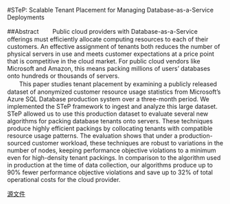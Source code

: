 #STeP: Scalable Tenant Placement for Managing Database-as-a-Service Deployments

##Abstract
　　Public cloud providers with Database-as-a-Service offerings
must efficiently allocate computing resources to each of their
customers. An effective assignment of tenants both reduces
the number of physical servers in use and meets customer
expectations at a price point that is competitive in the cloud
market. For public cloud vendors like Microsoft and Amazon,
this means packing millions of users’ databases onto
hundreds or thousands of servers.  
　　This paper studies tenant placement by examining a publicly
released dataset of anonymized customer resource usage
statistics from Microsoft’s Azure SQL Database production
system over a three-month period. We implemented the
STeP framework to ingest and analyze this large dataset.
STeP allowed us to use this production dataset to evaluate
several new algorithms for packing database tenants onto
servers. These techniques produce highly efficient packings
by collocating tenants with compatible resource usage patterns.
The evaluation shows that under a production-sourced
customer workload, these techniques are robust to variations
in the number of nodes, keeping performance objective violations
to a minimum even for high-density tenant packings.
In comparison to the algorithm used in production at the time
of data collection, our algorithms produce up to 90% fewer
performance objective violations and save up to 32% of total
operational costs for the cloud provider.

[源文件](http://pan.baidu.com/s/1c2p8U0C)